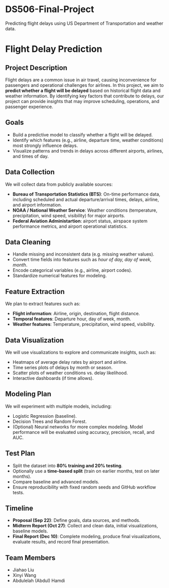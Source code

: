 # DS506-Final-Project
Predicting flight delays using US Department of Transportation and weather data.

# Flight Delay Prediction

## Project Description
Flight delays are a common issue in air travel, causing inconvenience for passengers and operational challenges for airlines. In this project, we aim to **predict whether a flight will be delayed** based on historical flight data and weather information. By identifying key factors that contribute to delays, our project can provide insights that may improve scheduling, operations, and passenger experience.

## Goals
- Build a predictive model to classify whether a flight will be delayed.
- Identify which features (e.g., airline, departure time, weather conditions) most strongly influence delays.
- Visualize patterns and trends in delays across different airports, airlines, and times of day.

## Data Collection
We will collect data from publicly available sources:
- **Bureau of Transportation Statistics (BTS)**: On-time performance data, including scheduled and actual departure/arrival times, delays, airline, and airport information.
- **NOAA / National Weather Service**: Weather conditions (temperature, precipitation, wind speed, visibility) for major airports.
- **Federal Aviation Administartion**: airport status, airspace system performance metrics, and airport operational statistics.

## Data Cleaning
- Handle missing and inconsistent data (e.g. missing weather values).
- Convert time fields into features such as *hour of day, day of week, month*.
- Encode categorical variables (e.g., airline, airport codes).
- Standardize numerical features for modeling.

## Feature Extraction
We plan to extract features such as:
- **Flight information**: Airline, origin, destination, flight distance.
- **Temporal features**: Departure hour, day of week, month.
- **Weather features**: Temperature, precipitation, wind speed, visibility.

## Data Visualization
We will use visualizations to explore and communicate insights, such as:
- Heatmaps of average delay rates by airport and airline.
- Time series plots of delays by month or season.
- Scatter plots of weather conditions vs. delay likelihood.
- Interactive dashboards (if time allows).

## Modeling Plan
We will experiment with multiple models, including:
- Logistic Regression (baseline).
- Decision Trees and Random Forest.
- (Optional) Neural networks for more complex modeling.
Model performance will be evaluated using accuracy, precision, recall, and AUC.

## Test Plan
- Split the dataset into **80% training and 20% testing**.
- Optionally use a **time-based split** (train on earlier months, test on later months).
- Compare baseline and advanced models.
- Ensure reproducibility with fixed random seeds and GitHub workflow tests.

## Timeline
- **Proposal (Sep 22)**: Define goals, data sources, and methods.
- **Midterm Report (Oct 27)**: Collect and clean data, initial visualizations, baseline models.
- **Final Report (Dec 10)**: Complete modeling, produce final visualizations, evaluate results, and record final presentation.

## Team Members
- Jiahao Liu 
- Xinyi Wang
- Abdulelah (Abdul) Hamdi